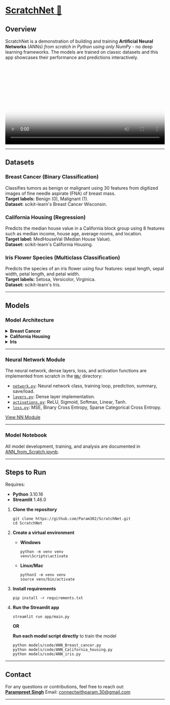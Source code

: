 # [ScratchNet 🔗](https://scratchnet.streamlit.app)

## Overview

ScratchNet is a demonstration of building and training **Artificial Neural Networks** (ANNs) _from scratch in Python using only NumPy_ - no deep learning frameworks. The models are trained on classic datasets and this app showcases their performance and predictions interactively.

<video src="/assets/ScratchNet.mp4" controls width="100%" height="auto" poster="/assets/ScratchNet_thumbnail.png">
    Your browser does not support the video tag.
</video>

---

## Datasets

### Breast Cancer (Binary Classification)
Classifies tumors as benign or malignant using 30 features from digitized images of fine needle aspirate (FNA) of breast mass.  
**Target labels:** Benign (0), Malignant (1).  
**Dataset:** scikit-learn's Breast Cancer Wisconsin.

### California Housing (Regression)
Predicts the median house value in a California block group using 8 features such as median income, house age, average rooms, and location.  
**Target label:** MedHouseVal (Median House Value).  
**Dataset:** scikit-learn's California Housing.

### Iris Flower Species (Multiclass Classification)
Predicts the species of an iris flower using four features: sepal length, sepal width, petal length, and petal width.  
**Target labels:** Setosa, Versicolor, Virginica.  
**Dataset:** scikit-learn's Iris.

---

## Models

### Model Architecture

<details>
<summary><strong>Breast Cancer</strong></summary>

- 4 layers:  
  - Input: 30 features  
  - Hidden: 30, 60, 15 neurons  
  - Output: 1 (Sigmoid)
- Activations: ReLU, Sigmoid  
- Loss: Binary Cross Entropy  
- Accuracy: 89%  
[View Model Code](models/code/ANN_Breast_cancer.py)
</details>

<details>
<summary><strong>California Housing</strong></summary>

- 5 layers:  
  - Input: 8 features  
  - Hidden: 10, 16, 32, 16 neurons  
  - Output: 1 (Linear)
- Activations: ReLU, Linear  
- Loss: MSE  
[View Model Code](models/code/ANN_California_housing.py)
</details>

<details>
<summary><strong>Iris</strong></summary>

- 5 layers:  
  - Input: 4 features  
  - Hidden: 8, 16, 64, 10 neurons  
  - Output: 3 (Softmax)
- Activations: ReLU, Softmax  
- Loss: Sparse Categorical Cross Entropy  
- Accuracy: 97%  
[View Model Code](models/code/ANN_iris.py)
</details>

---

### Neural Network Module

The neural network, dense layers, loss, and activation functions are implemented from scratch in the [`NN/`](https://github.com/Param302/ScratchNet/tree/main/NN) directory:
- [`network.py`](https://github.com/Param302/ScratchNet/blob/main/NN/network.py): Neural network class, training loop, prediction, summary, save/load.
- [`layers.py`](https://github.com/Param302/ScratchNet/blob/main/NN/layers.py): Dense layer implementation.
- [`activations.py`](https://github.com/Param302/ScratchNet/blob/main/NN/activations.py): ReLU, Sigmoid, Softmax, Linear, Tanh.
- [`loss.py`](https://github.com/Param302/ScratchNet/blob/main/NN/loss.py): MSE, Binary Cross Entropy, Sparse Categorical Cross Entropy.

[View NN Module](NN/)

---

### Model Notebook

All model development, training, and analysis are documented in  
[ANN_from_Scratch.ipynb](ANN_from_Scratch.ipynb).

---

## Steps to Run

Requires:
- **Python** 3.10.16
- **Streamlit** 1.46.0

1. **Clone the repository**
   ```
   git clone https://github.com/Param302/ScratchNet.git
   cd ScratchNet
   ```

2. **Create a virtual environment**

   - **Windows**
     ```
     python -m venv venv
     venv\Scripts\activate
     ```
   - **Linux/Mac**
     ```
     python3 -m venv venv
     source venv/bin/activate
     ```

3. **Install requirements**
   ```
   pip install -r requirements.txt
   ```

4. **Run the Streamlit app**
   ```
   streamlit run app/main.py
   ```

   **OR**

   **Run each model script directly** to train the model
   ```
   python models/code/ANN_Breast_cancer.py
   python models/code/ANN_California_housing.py
   python models/code/ANN_iris.py
   ```

---

## Contact

For any questions or contributions, feel free to reach out:  
[**Parampreet Singh**](https://parampreetsingh.me) 
Email: [connectwithparam.30@gmail.com](mailto:connectwithparam.30@gmail.com)

---

